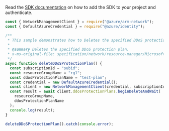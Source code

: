 Read the [SDK documentation](https://github.com/Azure/azure-sdk-for-js/blob/%40azure%2Farm-network_28.0.0/sdk/network/arm-network/README.md) on how to add the SDK to your project and authenticate.

```javascript
const { NetworkManagementClient } = require("@azure/arm-network");
const { DefaultAzureCredential } = require("@azure/identity");

/**
 * This sample demonstrates how to Deletes the specified DDoS protection plan.
 *
 * @summary Deletes the specified DDoS protection plan.
 * x-ms-original-file: specification/network/resource-manager/Microsoft.Network/stable/2021-08-01/examples/DdosProtectionPlanDelete.json
 */
async function deleteDDoSProtectionPlan() {
  const subscriptionId = "subid";
  const resourceGroupName = "rg1";
  const ddosProtectionPlanName = "test-plan";
  const credential = new DefaultAzureCredential();
  const client = new NetworkManagementClient(credential, subscriptionId);
  const result = await client.ddosProtectionPlans.beginDeleteAndWait(
    resourceGroupName,
    ddosProtectionPlanName
  );
  console.log(result);
}

deleteDDoSProtectionPlan().catch(console.error);
```

